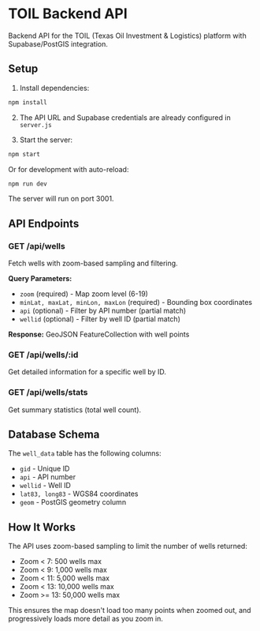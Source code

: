 # TOIL Backend API

Backend API for the TOIL (Texas Oil Investment & Logistics) platform with Supabase/PostGIS integration.

## Setup

1. Install dependencies:
```bash
npm install
```

2. The API URL and Supabase credentials are already configured in `server.js`

3. Start the server:
```bash
npm start
```

Or for development with auto-reload:
```bash
npm run dev
```

The server will run on port 3001.

## API Endpoints

### GET /api/wells
Fetch wells with zoom-based sampling and filtering.

**Query Parameters:**
- `zoom` (required) - Map zoom level (6-19)
- `minLat, maxLat, minLon, maxLon` (required) - Bounding box coordinates
- `api` (optional) - Filter by API number (partial match)
- `wellid` (optional) - Filter by well ID (partial match)

**Response:**
GeoJSON FeatureCollection with well points

### GET /api/wells/:id
Get detailed information for a specific well by ID.

### GET /api/wells/stats
Get summary statistics (total well count).

## Database Schema

The `well_data` table has the following columns:
- `gid` - Unique ID
- `api` - API number
- `wellid` - Well ID
- `lat83, long83` - WGS84 coordinates
- `geom` - PostGIS geometry column

## How It Works

The API uses zoom-based sampling to limit the number of wells returned:
- Zoom < 7: 500 wells max
- Zoom < 9: 1,000 wells max
- Zoom < 11: 5,000 wells max
- Zoom < 13: 10,000 wells max
- Zoom >= 13: 50,000 wells max

This ensures the map doesn't load too many points when zoomed out, and progressively loads more detail as you zoom in.

